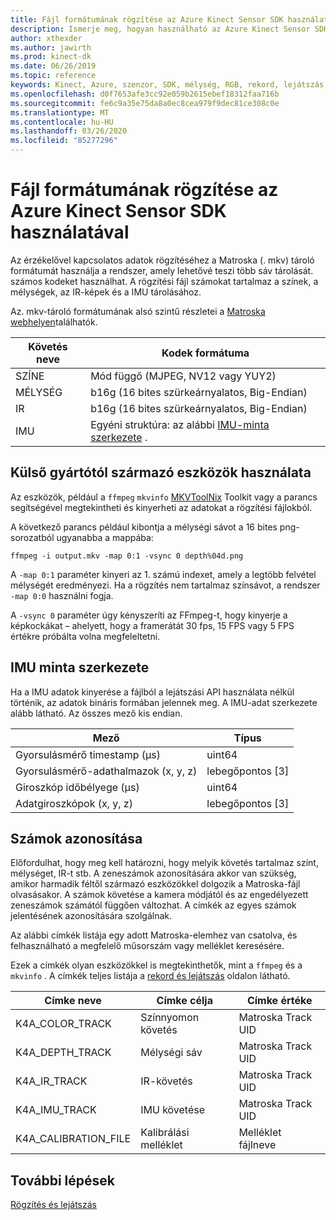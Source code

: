 ```yaml
---
title: Fájl formátumának rögzítése az Azure Kinect Sensor SDK használatával
description: Ismerje meg, hogyan használható az Azure Kinect Sensor SDK rögzített fájlformátuma.
author: xthexder
ms.author: jawirth
ms.prod: kinect-dk
ms.date: 06/26/2019
ms.topic: reference
keywords: Kinect, Azure, szenzor, SDK, mélység, RGB, rekord, lejátszás, Matroska, MKV
ms.openlocfilehash: d0f7653afe3cc92e059b2615ebef18312faa716b
ms.sourcegitcommit: fe6c9a35e75da8a0ec8cea979f9dec81ce308c0e
ms.translationtype: MT
ms.contentlocale: hu-HU
ms.lasthandoff: 03/26/2020
ms.locfileid: "85277296"
---
```

# <a name="use-azure-kinect-sensor-sdk-to-record-file-format"></a>Fájl formátumának rögzítése az Azure Kinect Sensor SDK használatával

Az érzékelővel kapcsolatos adatok rögzítéséhez a Matroska (. mkv) tároló formátumát használja a rendszer, amely lehetővé teszi több sáv tárolását.
számos kodeket használhat. A rögzítési fájl számokat tartalmaz a színek, a mélységek, az IR-képek és a IMU tárolásához.

Az. mkv-tároló formátumának alsó szintű részletei a [Matroska webhelyen](https://www.matroska.org/index.html)találhatók.

| Követés neve | Kodek formátuma                          |
|------------|---------------------------------------|
| SZÍNE      | Mód függő (MJPEG, NV12 vagy YUY2) |
| MÉLYSÉG      | b16g (16 bites szürkeárnyalatos, Big-Endian)   |
| IR         | b16g (16 bites szürkeárnyalatos, Big-Endian)   |
| IMU        | Egyéni struktúra: az alábbi [IMU-minta szerkezete](record-file-format.md#imu-sample-structure) . |

## <a name="using-third-party-tools"></a>Külső gyártótól származó eszközök használata

Az eszközök, például a `ffmpeg` `mkvinfo` [MKVToolNix](https://mkvtoolnix.download/) Toolkit vagy a parancs segítségével megtekintheti és kinyerheti az adatokat a rögzítési fájlokból.

A következő parancs például kibontja a mélységi sávot a 16 bites png-sorozatból ugyanabba a mappába:

```
ffmpeg -i output.mkv -map 0:1 -vsync 0 depth%04d.png
```

A `-map 0:1` paraméter kinyeri az 1. számú indexet, amely a legtöbb felvétel mélységét eredményezi. Ha a rögzítés nem tartalmaz színsávot, a rendszer `-map 0:0` használni fogja.

A `-vsync 0` paraméter úgy kényszeríti az FFmpeg-t, hogy kinyerje a képkockákat – ahelyett, hogy a framerátát 30 fps, 15 FPS vagy 5 FPS értékre próbálta volna megfeleltetni.

## <a name="imu-sample-structure"></a>IMU minta szerkezete

Ha a IMU adatok kinyerése a fájlból a lejátszási API használata nélkül történik, az adatok bináris formában jelennek meg.
A IMU-adat szerkezete alább látható. Az összes mező kis endian.

| Mező                        | Típus     |
|------------------------------|----------|
| Gyorsulásmérő timestamp (μs) | uint64   |
| Gyorsulásmérő-adathalmazok (x, y, z) | lebegőpontos [3] |
| Giroszkóp időbélyege (μs)     | uint64   |
| Adatgiroszkópok (x, y, z)     | lebegőpontos [3] |

## <a name="identifying-tracks"></a>Számok azonosítása

Előfordulhat, hogy meg kell határozni, hogy melyik követés tartalmaz színt, mélységet, IR-t stb. A zeneszámok azonosítására akkor van szükség, amikor harmadik féltől származó eszközökkel dolgozik a Matroska-fájl olvasásakor.
A számok követése a kamera módjától és az engedélyezett zeneszámok számától függően változhat. A címkék az egyes számok jelentésének azonosítására szolgálnak.

Az alábbi címkék listája egy adott Matroska-elemhez van csatolva, és felhasználható a megfelelő műsorszám vagy melléklet keresésére.

Ezek a címkék olyan eszközökkel is megtekinthetők, mint a `ffmpeg` és a `mkvinfo` .
A címkék teljes listája a [rekord és lejátszás](record-playback-api.md) oldalon látható.

| Címke neve             | Címke célja             | Címke értéke             |
|----------------------|------------------------|-----------------------|
| K4A_COLOR_TRACK      | Színnyomon követés            | Matroska Track UID    |
| K4A_DEPTH_TRACK      | Mélységi sáv            | Matroska Track UID    |
| K4A_IR_TRACK         | IR-követés               | Matroska Track UID    |
| K4A_IMU_TRACK        | IMU követése              | Matroska Track UID    |
| K4A_CALIBRATION_FILE | Kalibrálási melléklet | Melléklet fájlneve   |

## <a name="next-steps"></a>További lépések

[Rögzítés és lejátszás](record-playback-api.md)
